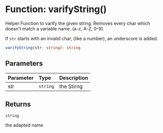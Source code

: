 # Function: varifyString()

Helper Function to varify the given string.
Removes every char which doesn't match a variable name.
(a-z, A-Z, 0-9).

If `str` starts with an invalid char, (like a number),
an underscore is added.

```ts
varifyString(str: string): string
```

## Parameters

| Parameter | Type     | Description |
| :-------- | :------- | :---------- |
| str       | `string` | the Stirng  |

## Returns

`string`

the adapted name
